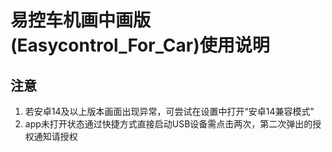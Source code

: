 # 易控车机画中画版(Easycontrol_For_Car)使用说明

## 注意
1. 若安卓14及以上版本画面出现异常，可尝试在设置中打开“安卓14兼容模式”
2. app未打开状态通过快捷方式直接启动USB设备需点击两次，第二次弹出的授权通知请授权
